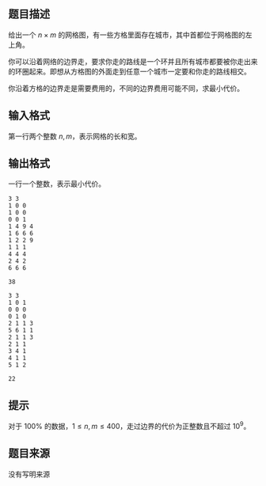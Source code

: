 

## 题目描述
给出一个 $n\times m$ 的网格图，有一些方格里面存在城市，其中首都位于网格图的左上角。

你可以沿着网络的边界走，要求你走的路线是一个环并且所有城市都要被你走出来的环圈起来。即想从方格图的外面走到任意一个城市一定要和你走的路线相交。

你沿着方格的边界走是需要费用的，不同的边界费用可能不同，求最小代价。
## 输入格式
第一行两个整数 $n,m$，表示网格的长和宽。
## 输出格式

一行一个整数，表示最小代价。

```input1
3 3
1 0 0
1 0 0
0 0 1
1 4 9 4
1 6 6 6
1 2 2 9
1 1 1
4 4 4
2 4 2
6 6 6
```
```output1
38
```
```input2
3 3
1 0 1
0 0 0
0 1 0
2 1 1 3
5 6 1 1
2 1 1 3
2 1 1
3 4 1
4 1 1
5 1 2
```
```output2
22
```

## 提示
对于 $100\%$ 的数据，$1\le n,m\le 400$，走过边界的代价为正整数且不超过 $10^9$。
## 题目来源
没有写明来源  